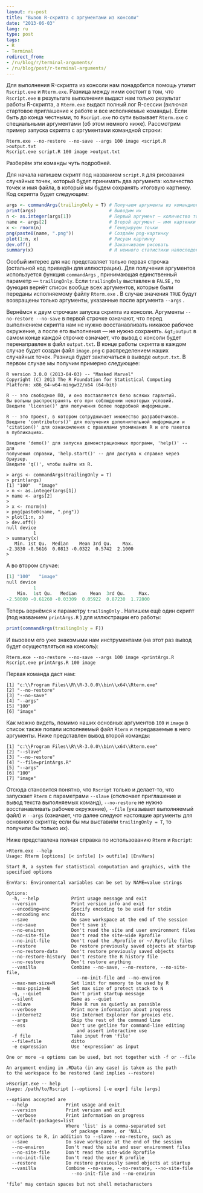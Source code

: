 ```yaml
---
layout: ru-post
title: "Вызов R-скрипта с аргументами из консоли"
date: "2013-06-03"
lang: ru
type: post
tags:
- R
- Terminal
redirect_from:
- /ru/blog/r/terminal-arguments/
- /ru/blog/post/r-terminal-arguments/
---
```


Для выполнения R-скрипта из консоли нам понадобится помощь утилит `Rscript.exe` и `Rterm.exe`. Разница между ними состоит в том, что `Rscript.exe`
в результате выполнения выдаст нам только результат работы R-скрипта, а `Rterm.exe` выдаст полный лог R-сессии (включая стартовое приглашение к работе и все исполняемые команды). Если быть до конца честными, то `Rscript.exe` по сути вызывает `Rterm.exe` с специальными аргументами (об этом немного ниже). Рассмотрим пример запуска скрипта с аргументами командной строки:

```
Rterm.exe --no-restore --no-save --args 100 image <script.R >output.txt
Rscript.exe script.R 100 image >output.txt
```

Разберём эти команды чуть подробней.<!--more-->

Для начала напишем скрипт под названием `script.R` для рисования случайных точек, который будет принимать два аргумента: количество точек и имя файла, в который мы будем сохранять итоговую картинку. Код скрипта будет следующим:

``` r
args <- commandArgs(trailingOnly = T) # Получаем аргументы из командной строки
print(args)                           # Выводим их
n <- as.integer(args[1])              # Первый аргумент — количество точек
name <- args[2]                       # Второй аргумент — имя картинки
x <- rnorm(n)                         # Генерируем точки
png(paste0(name, ".png"))             # Создаём png-картинку
plot(1:n, x)                          # Рисуем картинку
dev.off()                             # Заканчиваем рисовать
summary(x)                            # И немного статистики напоследок
```

Особый интерес для нас представляет только первая строчка (остальной код приведён для иллюстрации). Для получения аргументов используется функция `commandArgs`
, принимающая единственный параметр — `trailingOnly`. Если `trailingOnly` выставлен в `FALSE` , то функция вернёт список вообще всех аргументов, которые были переданы исполняемому файлу `Rterm.exe` . В случае значения `TRUE` будут возвращены только аргументы, указанные после аргумента `--args` .

Вернёмся к двум строчкам запуска скрипта из консоли. Аргументы `--no-restore --no-save` в первой строчке означают, что перед выполнением скрипта нам не нужно восстанавливать никакое рабочее окружение, а после его выполнения — не нужно сохранять. `&gt;output` в самом конце каждой строчке означает, что вывод с консоли будет перенаправлен в файл `output.txt`. В конце работы скрипта в каждом случае будет создан файл `image.png` с распределением наших случайных точек. Разница будет заключаться в выводе `output.txt`. В первом случае мы получим примерно следующее:

```
R version 3.0.0 (2013-04-03) -- "Masked Marvel"
Copyright (C) 2013 The R Foundation for Statistical Computing
Platform: x86_64-w64-mingw32/x64 (64-bit)

R -- это свободное ПО, и оно поставляется безо всяких гарантий.
Вы вольны распространять его при соблюдении некоторых условий.
Введите 'license()' для получения более подробной информации.

R -- это проект, в котором сотрудничает множество разработчиков.
Введите 'contributors()' для получения дополнительной информации и
'citation()' для ознакомления с правилами упоминания R и его пакетов
в публикациях.

Введите 'demo()' для запуска демонстрационных программ, 'help()' -- для
получения справки, 'help.start()' -- для доступа к справке через браузер.
Введите 'q()', чтобы выйти из R.

> args <- commandArgs(trailingOnly = T)
> print(args)
[1] "100"   "image"
> n <- as.integer(args[1])
> name <- args[2]
> 
> x <- rnorm(n)
> png(paste0(name, ".png"))
> plot(1:n, x)
> dev.off()
null device 
          1 
> summary(x)
   Min. 1st Qu.  Median    Mean 3rd Qu.    Max. 
-2.3830 -0.5616  0.0813 -0.0322  0.5742  2.1000 
>
```

А во втором случае:

``` r
[1] "100"   "image"
null device 
          1 
    Min.  1st Qu.   Median     Mean  3rd Qu.     Max. 
-2.58000 -0.61260 -0.03309  0.05922  0.87230  1.72800 
```

Теперь вернёмся к параметру
`trailingOnly`
. Напишем ещё один скрипт (под названием
`printArgs.R`
) для иллюстрации его работы:

``` r
print(commandArgs(trailingOnly = F))
```

И вызовем его уже знакомыми нам инструментами (на этот раз вывод будет осуществляться на консоль):

```
Rterm.exe --no-restore --no-save --args 100 image <printArgs.R
Rscript.exe printArgs.R 100 image
```

Первая команда даст нам:

```
[1] "c:\\Program Files\\R\\R-3.0.0\\bin\\x64\\Rterm.exe"
[2] "--no-restore"                                      
[3] "--no-save"                                         
[4] "--args"                                            
[5] "100"                                               
[6] "image"  
```

Как можно видеть, помимо наших основных аргументов `100` и `image` в список также попали исполняемый файл `Rterm` и передаваемые в него аргументы. Ниже представлен вывод второй команды:

```
[1] "c:\\Program Files\\R\\R-3.0.0\\bin\\x64\\Rterm.exe"
[2] "--slave"                                           
[3] "--no-restore"                                      
[4] "--file=printArgs.R"                                
[5] "--args"                                            
[6] "100"                                               
[7] "image"                                             
```

Отсюда становится понятно, что `Rscript` только и делает-то, что запускает `Rterm` с параметрами `--slave` (отключает приглашение и вывод текста выполняемых команд),
`--no-restore` не нужно восстанавливать рабочее окружение), `--file` (указывает выполняемый файл) и `--args` (означает, что далее следуют настоящие аргументы для основного скрипта; если бы мы выставили `trailingOnly = T`, то получили бы только их).

Ниже представлена полная справка по использованию `Rterm` и `Rscript`:

```
>Rterm.exe --help
Usage: Rterm [options] [< infile] [> outfile] [EnvVars]

Start R, a system for statistical computation and graphics, with the
specified options

EnvVars: Environmental variables can be set by NAME=value strings

Options:
  -h, --help            Print usage message and exit
  --version             Print version info and exit
  --encoding=enc        Specify encoding to be used for stdin
  --encoding enc        ditto
  --save                Do save workspace at the end of the session
  --no-save             Don't save it
  --no-environ          Don't read the site and user environment files
  --no-site-file        Don't read the site-wide Rprofile
  --no-init-file        Don't read the .Rprofile or ~/.Rprofile files
  --restore             Do restore previously saved objects at startup
  --no-restore-data     Don't restore previously saved objects
  --no-restore-history  Don't restore the R history file
  --no-restore          Don't restore anything
  --vanilla             Combine --no-save, --no-restore, --no-site-file,
                          --no-init-file and --no-environ
  --max-mem-size=N      Set limit for memory to be used by R
  --max-ppsize=N        Set max size of protect stack to N
  -q, --quiet           Don't print startup message
  --silent              Same as --quiet
  --slave               Make R run as quietly as possible
  --verbose             Print more information about progress
  --internet2           Use Internet Explorer for proxies etc.
  --args                Skip the rest of the command line
  --ess                 Don't use getline for command-line editing
                          and assert interactive use
  -f file               Take input from 'file'
  --file=file           ditto
  -e expression         Use 'expression' as input

One or more -e options can be used, but not together with -f or --file

An argument ending in .RData (in any case) is taken as the path
to the workspace to be restored (and implies --restore)
```

```
>Rscript.exe -- help
Usage: /path/to/Rscript [--options] [-e expr] file [args]

--options accepted are
  --help              Print usage and exit
  --version           Print version and exit
  --verbose           Print information on progress
  --default-packages=list
                      Where 'list' is a comma-separated set
                        of package names, or 'NULL'
or options to R, in addition to --slave --no-restore, such as
  --save              Do save workspace at the end of the session
  --no-environ        Don't read the site and user environment files
  --no-site-file      Don't read the site-wide Rprofile
  --no-init-file      Don't read the user R profile
  --restore           Do restore previously saved objects at startup
  --vanilla           Combine --no-save, --no-restore, --no-site-file
                        --no-init-file and --no-environ

'file' may contain spaces but not shell metacharacters
```